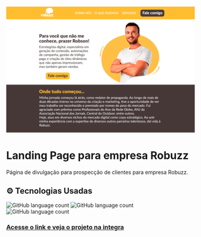 ![Imagem mostrando um preview do projeto desenvolvido da landing page](./assets/preview.png)

# Landing Page para empresa Robuzz
Página de divulgação para prospecção de clientes para empresa Robuzz.

## ⚙️ Tecnologias Usadas
![GitHub language count](https://img.shields.io/badge/HTML-239120?style=for-the-badge&logo=html5&logoColor=white)
![GitHub language count](https://img.shields.io/badge/CSS-239120?&style=for-the-badge&logo=css3&logoColor=white)
![GitHub language count](https://img.shields.io/badge/JS-239120?&style=for-the-badge&logo=css3&logoColor=white)

### <a href="https://robuzz.netlify.app/" target="_blank">Acesse o link e veja o projeto na integra</a>